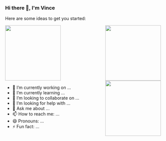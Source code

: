 ### Hi there 👋, I'm Vince

Here are some ideas to get you started:

<img align="right" height="180em" src="https://github-readme-stats.vercel.app/api/top-langs/?username=dev-techguy&layout=compact" />
<img align="center" height="180em" src="https://github-readme-stats.vercel.app/api?username=dev-techguy&show_icons=true&theme=radical" />
<img align="right" height="180em" src="https://github-readme-stats.vercel.app/api/wakatime?username=willianrod" />


- 🔭 I’m currently working on ...
- 🌱 I’m currently learning ...
- 👯 I’m looking to collaborate on ...
- 🤔 I’m looking for help with ...
- 💬 Ask me about ...
- 📫 How to reach me: ...
- 😄 Pronouns: ...
- ⚡ Fun fact: ...


